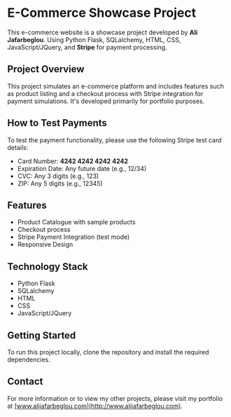 # E-Commerce Showcase Project

This e-commerce website is a showcase project developed by **Ali Jafarbeglou**. Using Python Flask, SQLalchemy, HTML, CSS, JavaScript/JQuery, and **Stripe** for payment processing.

## Project Overview

This project simulates an e-commerce platform and includes features such as product listing and a checkout process with Stripe integration for payment simulations. It's developed primarily for portfolio purposes. 

## How to Test Payments

To test the payment functionality, please use the following Stripe test card details:

- Card Number: **4242 4242 4242 4242**
- Expiration Date: Any future date (e.g., 12/34)
- CVC: Any 3 digits (e.g., 123)
- ZIP: Any 5 digits (e.g., 12345)

## Features

- Product Catalogue with sample products
- Checkout process
- Stripe Payment Integration (test mode)
- Responsive Design

## Technology Stack

- Python Flask
- SQLalchemy
- HTML
- CSS
- JavaScript/JQuery

## Getting Started

To run this project locally, clone the repository and install the required dependencies.

## Contact

For more information or to view my other projects, please visit my portfolio at [www.alijafarbeglou.com](http://www.alijafarbeglou.com).
